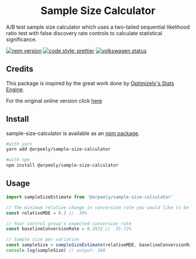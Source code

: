 <h1 align="center">Sample Size Calculator</h1>

A/B test sample size calculator which uses a two-tailed sequential likelihood ratio test with false discovery rate controls to calculate statistical significance.

[![npm version](https://img.shields.io/npm/v/@arpeely/sample-size-calculator.svg?style=flat-square)](https://www.npmjs.com/package/@arpeely/sample-size-calculator)
[![code style: prettier](https://img.shields.io/badge/code_style-prettier-ff69b4.svg?style=flat-square)](https://github.com/prettier/prettier)
[![volkswagen status](https://auchenberg.github.io/volkswagen/volkswargen_ci.svg?v=1)](https://github.com/auchenberg/volkswagen)

## Credits

This package is inspired by the great work done by [Optimizely's Stats Engine](www.optimizely.com).

For the original online version click [here](https://www.optimizely.com/sample-size-calculator/)

## Install

sample-size-calculator is available as an [npm package](https://www.npmjs.com/package/@arpeely/sample-size-calculator).

```sh
#with yarn
yarn add @arpeely/sample-size-calculator

#with npm
npm install @arpeely/sample-size-calculator
```

## Usage

```javascript
import sampleSizeEstimate from '@arpeely/sample-size-calculator'

// The minimum relative change in conversion rate you would like to be able to detect.
const relativeMDE = 0.3 //  30%

// Your control group's expected conversion rate
const baselineConversionRate = 0.3572 //  35.72%

// Sample size per variation
const sampleSize = sampleSizeEstimate(relativeMDE, baselineConversionRate)
console.log(sampleSize) // output: 160
```
